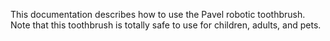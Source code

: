 This documentation describes how to use the Pavel robotic toothbrush.
Note that this toothbrush is totally safe to use for children, adults, and pets.
